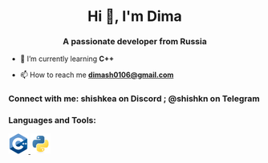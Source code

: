 <h1 align="center">Hi 👋, I'm Dima</h1>
<h3 align="center">A passionate developer from Russia</h3>

- 🌱 I’m currently learning **C++**

- 📫 How to reach me **dimash0106@gmail.com**

<h3 align="left">Connect with me: shishkea on Discord ; @shishkn on Telegram</h3>
<p align="left">
</p>

<h3 align="left">Languages and Tools:</h3>
<p align="left"> <a href="https://www.w3schools.com/cpp/" target="_blank" rel="noreferrer"> <img src="https://raw.githubusercontent.com/devicons/devicon/master/icons/cplusplus/cplusplus-original.svg" alt="cplusplus" width="40" height="40"/> </a> <a href="https://www.python.org" target="_blank" rel="noreferrer"> <img src="https://raw.githubusercontent.com/devicons/devicon/master/icons/python/python-original.svg" alt="python" width="40" height="40"/> </a> </p>

